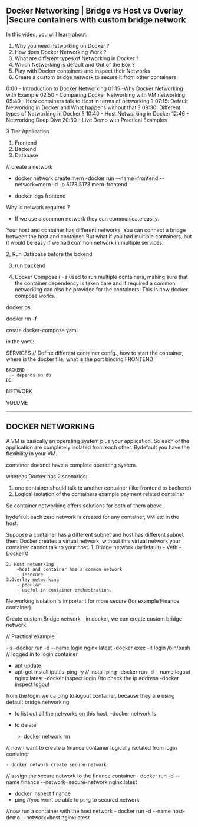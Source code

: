 Docker Networking | Bridge vs Host vs Overlay |Secure containers with custom bridge network
-----------------------------------------------------------------


In this video, you will learn about:
1. Why you need networking on Docker ?
2. How does Docker Networking Work ?
3. What are different types of Networking in Docker ?
4. Which Networking is default and Out of the Box ?
5. Play with Docker containers and inspect their Networks
6. Create a custom bridge network to secure it from other containers


0:00 - Introduction to Docker Networking
01:15 -Why Docker Networking with Example 
02:50 - Comparing Docker Networking with VM networking
05:40 - How containers talk to Host in terms of networking ?
07:15: Default Networking in Docker and What happens without that ?
09:30: Different types of Networking in Docker ?
10:40 - Host Networking in Docker
12:46 - Networking Deep Dive 
20:30 - Live Demo with Practical Examples


3 Tier Application
1. Frontend
2. Backend
3. Database


// create a network
- docker network create mern
-docker run --name=frontend --network=mern -d -p 5173:5173 mern-frontend

- docker logs frontend

Why is network required ?
- If we use a common network they can communicate easily.

Your host and container has different networks. You can connect a bridge between the host and container. But what if you had multiple containers, but it would be easy if we had common network in multiple services.


2, Run Database before the bckend

3. run backend

4. Docker Compose
i =s used to run multiple containers, making sure that the container dependency is taken care and if required a common networking can also be provided for the containers. This is how docker compose works.


docker ps

docker rm -f <container-id>


create docker-compose.yaml

in the yaml:

SERVICES // Define different container confg., how to start the container, where is the docker file, what is the port binding
	FRONTEND

	BACKEND
	  - depends on db
	DB

NETWORK


VOLUME



-------------------------------------------------------------

DOCKER NETWORKING
------------------
A VM is basically an operating system plus your application. 
So each of the application are completely isolated from each other.
Bydefault  you have the flexibility in your VM.

container doesnot have a complete operating system.

whereas Docker has 2 scenarios:
 1. one container should talk to another container (like frontend to backend)
 2. Logical Isolation of the containers example payment related container

So container networking offers solutions for both of them above.


bydefault each zero network is created for any container, VM etc in the host.

Suppose a container has a different subnet and host has different subnet then:
Docker creates a virtual network, without this virtual network your container cannot talk to your host.
	1. Bridge network (bydefault)	- Veth - Docker 0

	2. Host networking
		-host and container has a common network
		- insecure
	3.Overlay networking
		- popular 
		- useful in container orchestration.

Networking isolation is important for more secure (for example Finance container).

Create custom Bridge network
	- in docker, we can create custom bridge network.

// Practical example

-ls
-docker run -d --name login nginx:latest
-docker exec -it login /bin/bash	// logged in to login container
- apt update
- apt-get install iputils-ping -y 	// install ping
-docker run -d --name logout nginx:latest
-docker inspect login //to check the ip address
-docker inspect logout

from the login we ca ping to logout container, because they are using default bridge networking

- to list out all the networks on this host:
	-docker network ls

- to delete 
	- docker network rm <network name>

// now i want to create a finance container logically isolated from login container

	- docker network create secure-network

// assign the secure network to the finance container
	- docker run -d --name finance --network=secure-network nginx:latest

- docker inspect finance
- ping <ipaddress from the inspect>	//you wont be able to ping to secured network

//now run a container with the host network
	- docker run -d --name host-demo --network=host nginx:latest



